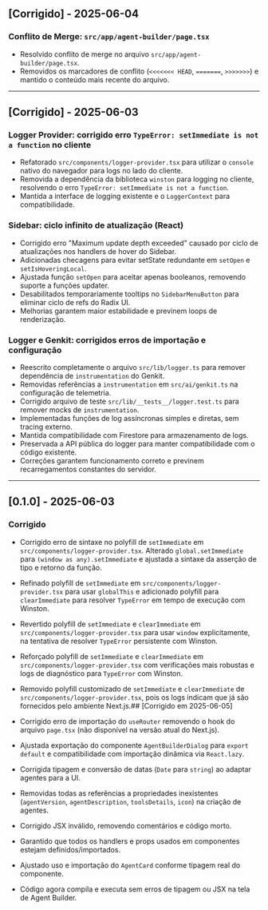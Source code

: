 ## [Corrigido] - 2025-06-04
### Conflito de Merge: `src/app/agent-builder/page.tsx`
- Resolvido conflito de merge no arquivo `src/app/agent-builder/page.tsx`.
- Removidos os marcadores de conflito (`<<<<<<< HEAD`, `=======`, `>>>>>>>`) e mantido o conteúdo mais recente do arquivo.

---

## [Corrigido] - 2025-06-03
### Logger Provider: corrigido erro `TypeError: setImmediate is not a function` no cliente
- Refatorado `src/components/logger-provider.tsx` para utilizar o `console` nativo do navegador para logs no lado do cliente.
- Removida a dependência da biblioteca `winston` para logging no cliente, resolvendo o erro `TypeError: setImmediate is not a function`.
- Mantida a interface de logging existente e o `LoggerContext` para compatibilidade.


### Sidebar: ciclo infinito de atualização (React)
- Corrigido erro "Maximum update depth exceeded" causado por ciclo de atualizações nos handlers de hover do Sidebar.
- Adicionadas checagens para evitar setState redundante em `setOpen` e `setIsHoveringLocal`.
- Ajustada função `setOpen` para aceitar apenas booleanos, removendo suporte a funções updater.
- Desabilitados temporariamente tooltips no `SidebarMenuButton` para eliminar ciclo de refs do Radix UI.
- Melhorias garantem maior estabilidade e previnem loops de renderização.

### Logger e Genkit: corrigidos erros de importação e configuração
- Reescrito completamente o arquivo `src/lib/logger.ts` para remover dependência de `instrumentation` do Genkit.
- Removidas referências a `instrumentation` em `src/ai/genkit.ts` na configuração de telemetria.
- Corrigido arquivo de teste `src/lib/__tests__/logger.test.ts` para remover mocks de `instrumentation`.
- Implementadas funções de log assíncronas simples e diretas, sem tracing externo.
- Mantida compatibilidade com Firestore para armazenamento de logs.
- Preservada a API pública do logger para manter compatibilidade com o código existente.
- Correções garantem funcionamento correto e previnem recarregamentos constantes do servidor.

---


## [0.1.0] - 2025-06-03

### Corrigido
- Corrigido erro de sintaxe no polyfill de `setImmediate` em `src/components/logger-provider.tsx`. Alterado `global.setImmediate` para `(window as any).setImmediate` e ajustada a sintaxe da asserção de tipo e retorno da função.
- Refinado polyfill de `setImmediate` em `src/components/logger-provider.tsx` para usar `globalThis` e adicionado polyfill para `clearImmediate` para resolver `TypeError` em tempo de execução com Winston.
- Revertido polyfill de `setImmediate` e `clearImmediate` em `src/components/logger-provider.tsx` para usar `window` explicitamente, na tentativa de resolver `TypeError` persistente com Winston.
- Reforçado polyfill de `setImmediate` e `clearImmediate` em `src/components/logger-provider.tsx` com verificações mais robustas e logs de diagnóstico para `TypeError` com Winston.
- Removido polyfill customizado de `setImmediate` e `clearImmediate` de `src/components/logger-provider.tsx`, pois os logs indicam que já são fornecidos pelo ambiente Next.js.## [Corrigido em 2025-06-05]

- Corrigido erro de importação do `useRouter` removendo o hook do arquivo `page.tsx` (não disponível na versão atual do Next.js).
- Ajustada exportação do componente `AgentBuilderDialog` para `export default` e compatibilidade com importação dinâmica via `React.lazy`.
- Corrigida tipagem e conversão de datas (`Date` para `string`) ao adaptar agentes para a UI.
- Removidas todas as referências a propriedades inexistentes (`agentVersion`, `agentDescription`, `toolsDetails`, `icon`) na criação de agentes.
- Corrigido JSX inválido, removendo comentários e código morto.
- Garantido que todos os handlers e props usados em componentes estejam definidos/importados.
- Ajustado uso e importação do `AgentCard` conforme tipagem real do componente.
- Código agora compila e executa sem erros de tipagem ou JSX na tela de Agent Builder.
